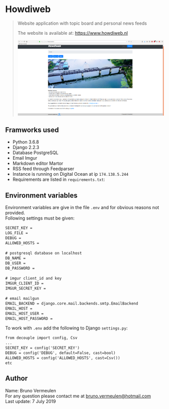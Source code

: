 # Howdiweb
>Website application with topic board and personal news feeds
>
>The website is available at: https://www.howdiweb.nl  
>
>![](howdiweb_screenshot.png)

## Framworks used
- Python 3.6.8
- Django 2.2.3
- Database PostgreSQL
- Email Imgur
- Markdown editor Martor
- RSS feed through Feedparser
- Instance is running on Digital Ocean at ip `174.138.5.244`
- Requirements are listed in `requirements.txt`:

## Environment variables
Environment variables are give in the file `.env` and for obvious reasons not provided.   
Following settings must be given:
```
SECRET_KEY =
LOG_FILE =
DEBUG =
ALLOWED_HOSTS =
 
# postgresql database on localhost
DB_NAME =
DB_USER =
DB_PASSWORD =

# imgur client_id and key
IMGUR_CLIENT_ID =
IMGUR_SECRET_KEY =
 
# email mailgun
EMAIL_BACKEND = django.core.mail.backends.smtp.EmailBackend
EMAIL_HOST = 
EMAIL_HOST_USER =
EMAIL_HOST_PASSWORD =
```
To work with `.env` add the following to Django `settings.py`:
```
from decouple import config, Csv
...
SECRET_KEY = config('SECRET_KEY')
DEBUG = config('DEBUG', default=False, cast=bool)
ALLOWED_HOSTS = config('ALLOWED_HOSTS', cast=Csv())
etc
```

## Author
Name: Bruno Vermeulen  
For any question please contact me at bruno.vermeulen@hotmail.com  
Last update: 7 July 2019  
